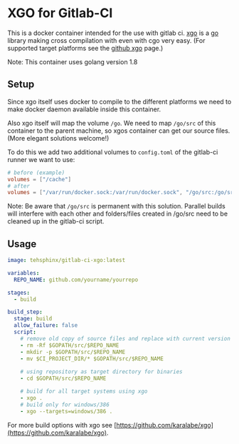 
# XGO for Gitlab-CI

This is a docker container intended for the use with gitlab ci. [xgo](https://github.com/karalabe/xgo) 
is a [go](https://golang.org/) library making cross compilation with even with cgo very easy.
(For supported target platforms see the [github xgo](https://github.com/karalabe/xgo) page.)

Note: This container uses golang version 1.8

## Setup

Since xgo itself uses docker to compile to the different platforms we need to make docker
daemon available inside this container. 

Also xgo itself will map the volume `/go`. We need to map `/go/src` of this container to the parent
machine, so xgos container can get our source files. (More elegant solutions welcome!)

To do this we add two additional volumes to `config.toml` of the gitlab-ci runner we want to use:

```toml
# before (example)
volumes = ["/cache"]
# after
volumes = ["/var/run/docker.sock:/var/run/docker.sock", "/go/src:/go/src", "/cache"]
```

Note: Be aware that `/go/src` is permanent with this solution. Parallel builds will interfere 
with each other and folders/files created in /go/src need to be cleaned up in the gitlab-ci
script.

## Usage

```yaml
image: tehsphinx/gitlab-ci-xgo:latest

variables:
  REPO_NAME: github.com/yourname/yourrepo

stages:
  - build

build_step:
  stage: build
  allow_failure: false
  script:
    # remove old copy of source files and replace with current version
    - rm -Rf $GOPATH/src/$REPO_NAME
    - mkdir -p $GOPATH/src/$REPO_NAME
    - mv $CI_PROJECT_DIR/* $GOPATH/src/$REPO_NAME
    
    # using repository as target directory for binaries
    - cd $GOPATH/src/$REPO_NAME

    # build for all target systems using xgo
    - xgo .    
    # build only for windows/386
    - xgo --targets=windows/386 .
```

For more build options with xgo see [https://github.com/karalabe/xgo](https://github.com/karalabe/xgo).
